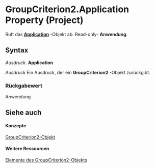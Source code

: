 
# GroupCriterion2.Application Property (Project)

Ruft das  **[Application](8eb91712-7784-a102-38c0-19bb056c27e9.md)** -Objekt ab. Read-only- **Anwendung**.


## Syntax

 _Ausdruck_. **Application**

 _Ausdruck_ Ein Ausdruck, der ein **GroupCriterion2** -Objekt zurückgibt.


### Rückgabewert

Anwendung


## Siehe auch


#### Konzepte


[GroupCriterion2-Objekt](06047a9d-a9db-43e0-e759-e24560da7128.md)
#### Weitere Ressourcen


[Elemente des GroupCriterion2-Objekts](http://msdn.microsoft.com/library/c18e9700-62e4-754e-e8d6-49aa97b97ab1%28Office.15%29.aspx)